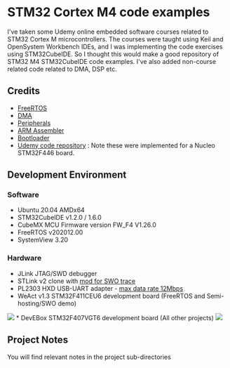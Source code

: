 # STM32 Cortex M4 code examples

I've taken some Udemy online embedded software courses related to STM32 Cortex M microcontrollers. 
The courses were taught using Keil and OpenSystem Workbench IDEs, and I was implementing the code exercises using STM32CubeIDE.
So I thought this would make a good repository of STM32 M4 STM32CubeIDE code examples. I've also added non-course related code related to DMA, DSP etc.

## Credits

* [FreeRTOS](https://www.udemy.com/course/mastering-rtos-hands-on-with-freertos-arduino-and-stm32fx)
* [DMA](https://www.udemy.com/course/microcontroller-dma-programming-fundamentals-to-advanced)
* [Peripherals](https://www.udemy.com/course/microcontroller-programming-stm32-timers-pwm-can-bus-protocol)
* [ARM Assembler](https://www.udemy.com/course/arm-assembly-language-from-ground-uptm-2/)
* [Bootloader](https://www.udemy.com/course/stm32f4-arm-cortex-mx-custom-bootloader-development)
* [Udemy code repository](https://github.com/niekiran) : Note these were implemented for a Nucleo STM32F446 board.


## Development Environment

### Software

* Ubuntu 20.04 AMDx64
* STM32CubeIDE v1.2.0 / 1.6.0
* CubeMX MCU Firmware version FW_F4 V1.26.0
* FreeRTOS v202012.00
* SystemView 3.20

### Hardware

* JLink JTAG/SWD debugger
* STLink v2 clone with [mod for SWO trace](http://eeblog.co.uk/2018/11/29/swo-with-cubemx-using-st-link-clones/)
* PL2303 HXD USB-UART adapter - [max data rate 12Mbps](https://www.sjoerdlangkemper.nl/2019/03/20/usb-to-serial-uart/)
* WeAct v1.3 STM32F411CEU6 development board (FreeRTOS and Semi-hosting/SWO demo)
<img src = "WeAct_STM32F411CEU6_pinout.jpg"/>
* DevEBox STM32F407VGT6 development board (All other projects)
<img src = "DevEBox_STM32F407VGT6_pinout.jpg"/>

## Project Notes

You will find relevant notes in the project sub-directories

